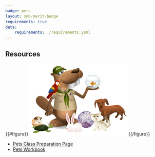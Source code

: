 ```yaml
---
badge: pets
layout: smb-merit-badge
requirements: true
data:
    requirements: ./requirements.yaml
---
```


## Resources

{{#figure}}<img src="pets-bucky.jpg" class="W(100%)" />{{/figure}}
* [Pets Class Preparation Page](pets-cpp.pdf)
* [Pets Workbook](pets-workbook.pdf)
